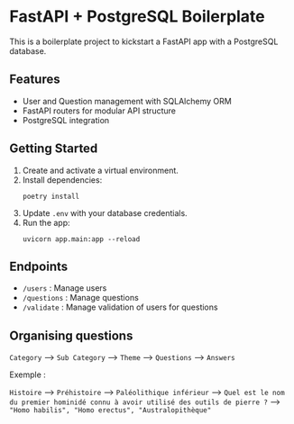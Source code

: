# FastAPI + PostgreSQL Boilerplate

This is a boilerplate project to kickstart a FastAPI app with a PostgreSQL database.

## Features
- User and Question management with SQLAlchemy ORM
- FastAPI routers for modular API structure
- PostgreSQL integration

## Getting Started

1. Create and activate a virtual environment.
2. Install dependencies:
   ```
   poetry install
   ```
3. Update `.env` with your database credentials.
4. Run the app:
   ```
   uvicorn app.main:app --reload
   ```

## Endpoints
- `/users` : Manage users
- `/questions` : Manage questions
- `/validate` : Manage validation of users for questions


## Organising questions
`Category` --> `Sub Category` --> `Theme` --> `Questions` --> `Answers`

Exemple :

`Histoire` --> `Préhistoire` --> `Paléolithique inférieur` --> `Quel est le nom du premier hominidé connu à avoir utilisé des outils de pierre ?` --> `"Homo habilis", "Homo erectus", "Australopithèque"`
